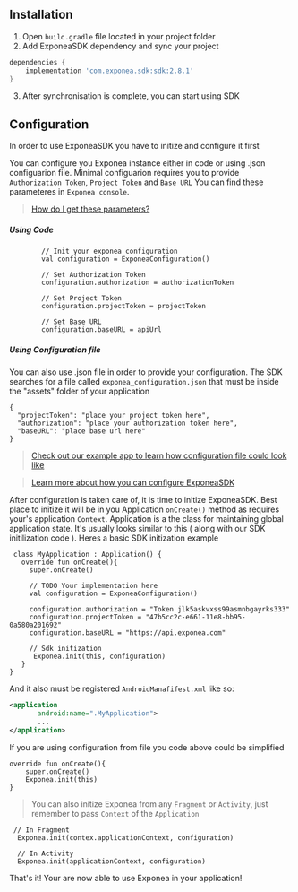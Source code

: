 
## Installation

1. Open `build.gradle` file located in your project folder
2. Add ExponeaSDK dependency and sync your project
```groovy
dependencies {
    implementation 'com.exponea.sdk:sdk:2.8.1'
}
```
3. After synchronisation is complete, you can start using SDK


## Configuration
 In order to use ExponeaSDK you have to initize and configure it first


You can configure you Exponea instance either in code or using
.json configuarion file.
Minimal configuarion requires you to provide `Authorization Token`, `Project Token` and `Base URL`
You can find these parameteres in `Exponea console`.

> [How do I get these parameters?](./CONFIGURATION.md)


##### Using Code
```
        // Init your exponea configuration
        val configuration = ExponeaConfiguration()

        // Set Authorization Token
        configuration.authorization = authorizationToken

        // Set Project Token
        configuration.projectToken = projectToken

        // Set Base URL
        configuration.baseURL = apiUrl
```


##### Using Configuration file
You can also use .json file in order to provide your configuration. The SDK searches for a file called
`exponea_configuration.json` that must be inside the "assets" folder of your application
```
{
  "projectToken": "place your project token here",
  "authorization": "place your authorization token here",
  "baseURL": "place base url here"
}
```

> [Check out our example app to learn how configuration file could look like](../app/src/main/assets/exponea_configuration.json)

> [Learn more about how you can configure ExponeaSDK](../Documentation/CONFIG.md)


After configuration is taken care of, it is time to initize ExponeaSDK. Best place to initize it will be in you Application `onCreate()` method as requires your's application `Context`. Application is a the class for maintaining global application state. It's usually looks similar to this ( along with our SDK initilization code ). Heres a basic SDK initization example

```
 class MyApplication : Application() {
   override fun onCreate(){
     super.onCreate()

     // TODO Your implementation here
     val configuration = ExponeaConfiguration()

     configuration.authorization = "Token jlk5askvxss99asmnbgayrks333"
     configuration.projectToken = "47b5cc2c-e661-11e8-bb95-0a580a201692"
     configuration.baseURL = "https://api.exponea.com"

     // Sdk initization
      Exponea.init(this, configuration)
   }
}
```
And it also must be registered `AndroidManafifest.xml` like so:
```xml
<application
       android:name=".MyApplication">
       ...
</application>
 ```

If you are using configuration from file you code above could be simplified
```
override fun onCreate(){
    super.onCreate()    
    Exponea.init(this)
}
```

> You can also initize Exponea from any `Fragment` or `Activity`, just remember to pass `Context` of the `Application`

 ```
  // In Fragment
   Exponea.init(contex.applicationContext, configuration)

   // In Activity
   Exponea.init(applicationContext, configuration)
```

That's it! Your are now able to use Exponea in your application!
